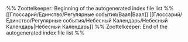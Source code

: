 %% Zoottelkeeper: Beginning of the autogenerated index file list  %%
 [[Глоссарий/Единство/Регулярные события/Ваал|Ваал]]
 [[Глоссарий/Единство/Регулярные события/Небесный Календарь/Небесный Календарь|Небесный Календарь]]
%% Zoottelkeeper: End of the autogenerated index file list  %%
